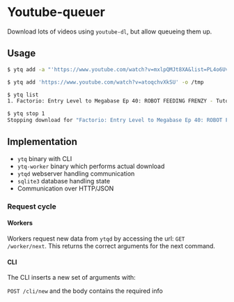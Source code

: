 # Youtube-queuer

Download lots of videos using `youtube-dl`, but allow queueing them up.

## Usage

```sh
$ ytq add -a "'https://www.youtube.com/watch?v=mxlpQMJt8XA&list=PL4o6UvJIdPNooxA4WQskzhF0_qe5GTMED' --playlist-start 41" -o /tmp
```

```sh
$ ytq add 'https://www.youtube.com/watch?v=atoqchvXkSU' -o /tmp
```

```sh
$ ytq list
1. Factorio: Entry Level to Megabase Ep 40: ROBOT FEEDING FRENZY - Tutorial Series Gameplay
```

```sh
$ ytq stop 1
Stopping download for "Factorio: Entry Level to Megabase Ep 40: ROBOT FEEDING FRENZY - Tutorial Series Gameplay"
```

## Implementation

* `ytq` binary with CLI
* `ytq-worker` binary which performs actual download
* `ytqd` webserver handling communication
* `sqlite3` database handling state
* Communication over HTTP/JSON

### Request cycle

#### Workers

Workers request new data from `ytqd` by accessing the url:
`GET /worker/next`. This returns the correct arguments for the next command.


#### CLI

The CLI inserts a new set of arguments with:

`POST /cli/new` and the body contains the required info
